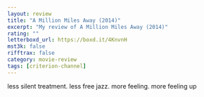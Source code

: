 ```yaml
---
layout: review
title: "A Million Miles Away (2014)"
excerpt: "My review of A Million Miles Away (2014)"
rating: ""
letterboxd_url: https://boxd.it/4KnvnH
mst3k: false
rifftrax: false
category: movie-review
tags: [criterion-channel]
---
```


less silent treatment. less free jazz. more feeling. more feeling up
